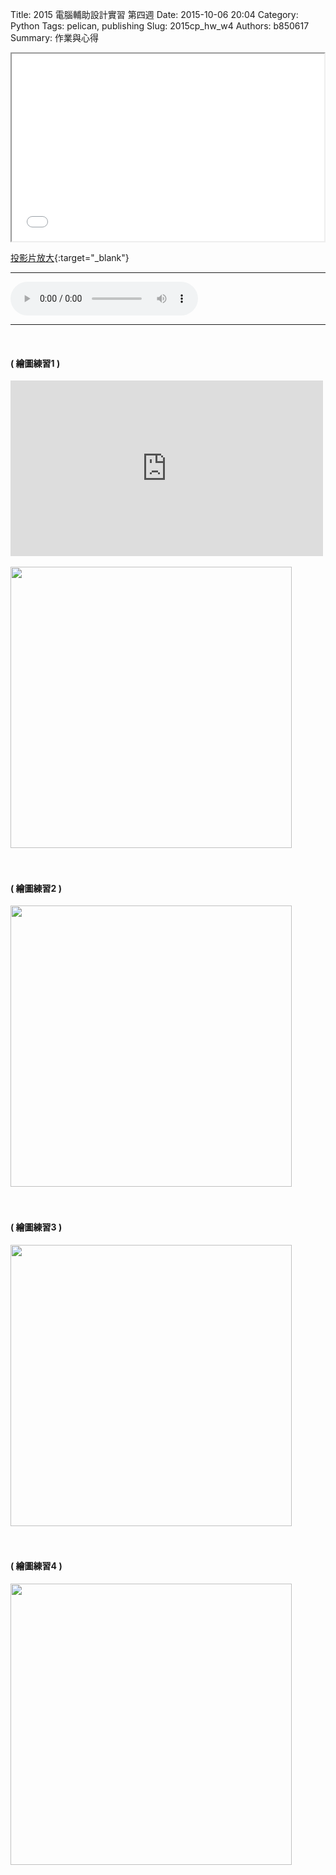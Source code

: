Title: 2015 電腦輔助設計實習 第四週
Date: 2015-10-06 20:04
Category: Python
Tags: pelican, publishing
Slug: 2015cp_hw_w4
Authors: b850617
Summary: 作業與心得

<iframe src="40323250_cp_w2.html" width="500" height="300"></iframe>

[投影片放大](40323250_cp_w2.html){:target="_blank"}
<br>
<hr>
<html>
<head>
<title>kevin kern - Through the Arbor</title>
</head>
<body>
    <audio controls pause>
        <source src="https://copy.com/rIjzBVdsJXu2H82u">
    </audio>
</body>
</html>
<hr>
<br>
<h4>( 繪圖練習1 )</h4>
<iframe src="https://player.vimeo.com/video/142662746" width="500" height="281" frameborder="0" webkitallowfullscreen mozallowfullscreen allowfullscreen></iframe>
<br>
<br>
<img src="https://copy.com/EH2DIsAmdDUteTqJ"width="450"height="450">
<br>
<br>
<br>
<h4>( 繪圖練習2 )</h4>
<img src="https://copy.com/Q1IU0u6bBigb3XQG"width="450"height="450">
<br>
<br>
<br>
<h4>( 繪圖練習3 )</h4>
<img src="https://copy.com/HadsQlWBS0KVreej"width="450"height="450">
<br>
<br>
<br>
<h4>( 繪圖練習4 )</h4>
<img src="https://copy.com/9yaHBDA26vGtQUmn"width="450"height="450">
<br>
<br>
<br>



